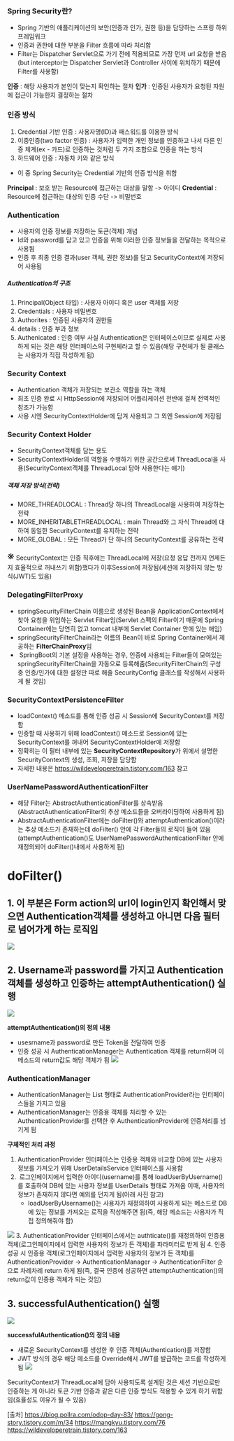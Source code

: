 ### Spring Security란?
- Spring 기반의 애플리케이션의 보안(인증과 인가, 권한 등)을 담당하는 스프링 하위 프레임워크
- 인증과 권한에 대한 부분을 Filter 흐름에 따라 처리함
- Filter는 Dispatcher Servlet으로 가기 전에 적용되므로 가장 먼저 url 요청을 받음(but interceptor는 Dispatcher Servlet과 Controller 사이에 위치하기 때문에 Filter를 사용함)

**인증** : 해당 사용자가 본인이 맞는지 확인하는 절차
**인가** : 인증된 사용자가 요청된 자원에 접근이 가능한지 결정하는 절차

### 인증 방식
1. Credential 기반 인증 : 사용자명(ID)과 패스워드를 이용한 방식
2. 이중인증(two factor 인증) : 사용자가 입력한 개인 정보를 인증하고 나서 다른 인증 체계(ex - 카드)로 인증하는 것처럼 두 가지 조합으로 인증을 하는 방식
3. 하드웨어 인증 : 자동차 키와 같은 방식
- 이 중 Spring Security는 Credential 기반의 인증 방식을 취함

**Principal** : 보호 받는 Resource에 접근하는 대상을 말함 -> 아이디
**Credential** : Resource에 접근하는 대상의 인증 수단 -> 비밀번호

### Authentication
- 사용자의 인증 정보를 저장하는 토큰(객체) 개념
- Id와 password를 담고 있고 인증을 위해 이러한 인증 정보들을 전달하는 목적으로 사용됨
- 인증 후 최종 인증 결과(user 객체, 권한 정보)를 담고 SecurityContext에 저장되어 사용됨
##### Authentication의 구조
1. Principal(Object 타입) : 사용자 아이디 혹은 user 객체를 저장
2. Credentials : 사용자 비밀번호
3. Authorites : 인증된 사용자의 권한들
4. details : 인증 부과 정보
5. Authenicated : 인증 여부
사실 Authentication은 인터페이스이므로 실제로 사용하게 되는 것은 해당 인터페이스의 구현체라고 할 수 있음(해당 구현체가 될 클래스는 사용자가 직접 작성하게 됨)

### Security Context
- Authentication 객체가 저장되는 보관소 역할을 하는 객체
- 최초 인증 완료 시 HttpSession에 저장되어 어플리케이션 전반에 걸쳐 전역적인 참조가 가능함
- 사용 시엔 SecurityContextHolder에 담겨 사용되고 그 외엔 Session에 저장됨

### Security Context Holder
- SecurityContext객체를 담는 용도
- SecurityContextHolder의 역할을 수행하기 위한 공간으로써 ThreadLocal을 사용(SecurityContext객체를 ThreadLocal 담아 사용한다는 얘기)
##### 객체 저장 방식(전략)
- MORE_THREADLOCAL : Thread당 하나의 ThreadLocal을 사용하여 저장하는 전략
- MORE_INHERITABLETHREADLOCAL : main Thread와 그 자식 Thread에 대하여 동일한 SecurityContext를 유지하는 전략
- MORE_GLOBAL : 모든 Thread가 단 하나의 SecurityContext를 공유하는 전략

<font style="font-size : 25px;">※</font> SecurityContext는 인증 직후에는 ThreadLocal에 저장(요청 응답 전까지 언제든지 효율적으로 꺼내쓰기 위함)했다가 이후Session에 저장됨(세션에 저장하지 않는 방식(JWT)도 있음)

### DelegatingFilterProxy
- springSecurityFilterChain 이름으로 생성된 Bean을 ApplicationContext에서 찾아 요청을 위임하는 Servlet Filter임(Servlet 스펙의 Filter이기 때문에 Spring Container에는 당연히 없고 tomcat 내부에 Servlet Container 안에 있는 애임)
- springSecurityFilterChain라는 이름의 Bean이 바로 Spring Container에서 제공하는 **FilterChainProxy**임
-  SpringBoot의 기본 설정을 사용하는 경우, 인증에 사용되는 Filter들이 모여있는 springSecurityFilterChain을 자동으로 등록해줌(SecurityFilterChain의 구성 중 인증/인가에 대한 설정만 따로 해줄 SecurityConfig 클래스를 작성해서 사용하게 될 것임)
### SecurityContextPersistenceFilter
- loadContext() 메소드를 통해 인증 성공 시 Session에 SecurityContext를 저장함
- 인증할 때 사용하기 위해 loadContext() 메소드로 Session에 있는 SecurityContext를 꺼내어 SecurityContextHolder에 저장함
- 정확히는 이 필터 내부에 있는 **SecurityContextRepository**가 위에서 설명한 SecurityContext의 생성, 조회, 저장을 담당함
- 자세한 내용은 https://wildeveloperetrain.tistory.com/163 참고
### UserNamePasswordAuthenticationFilter
- 해당 Filter는 AbstractAuthenticationFilter를 상속받음(AbstractAuthenticationFilter의 추상 메소드들을 오버라이딩하여 사용하게 됨)
- AbstractAuthenticationFilter에는 doFilter()와 attemptAuthentication()이라는 추상 메소드가 존재하는데 doFilter() 안에 각 Filter들의 로직이 들어 있음(attemptAuthentication()도 UserNamePasswordAuthenticationFilter 안에 재정의되어 doFilter()내에서 사용하게 됨)

# doFilter()
## 1. 이 부분은 Form action의 url이 login인지 확인해서 맞으면 Authentication객체를 생성하고 아니면 다음 필터로 넘어가게 하는 로직임
![](../../README_resources/Pasted%20image%2020240117195239.png)

## 2. Username과 password를 가지고 Authentication객체를 생성하고 인증하는 attemptAuthentication() 실행
![](../../README_resources/Pasted%20image%2020240117195350.png)

**attemptAuthentication()의 정의 내용**
 - usesrname과 password로 만든 Token을 전달하여 인증
 - 인증 성공 시 AuthenticationManager는 Authentication 객체를 return하며 이 메소드의 return값도 해당 객체가 됨
![](../../README_resources/스크린샷%202024-01-17%20201342.png)

### AuthenticationManager
- AuthenticationManager는 List 형태로 AuthenticationProvider라는 인터페이스들을 가지고 있음
- AuthenticationManager는 인증용 객체를 처리할 수 있는 AuthenticationProvider를 선택한 후 AuthenticationProvider에 인증처리를 넘기게 됨

**구체적인 처리 과정**
1. AuthenticationProvider 인터페이스는 인증용 객체와 비교할 DB에 있는 사용자 정보를 가져오기 위해 UserDetailsService 인터페이스를 사용함
2.  로그인페이지에서 입력한 아이디(username)를 통해 loadUserByUsername()를 호출하여  DB에 있는 사용자 정보를 UserDetails 형태로 가져옴 이때, 사용자의 정보가 존재하지 않다면 예외를 던지게 됨(아래 사진 참고)
	- loadUserByUsername()는 사용자가 재정의하여 사용하게 되는 메소드로 DB에 있는 정보를 가져오는 로직을 작성해주면 됨(즉, 해당 메소드는 사용자가 직접 정의해줘야 함)

![](../../README_resources/Pasted%20image%2020240120191206.png)
3. AuthenticationProvider 인터페이스에서는 authticate()를 재정의하여 인증용 객체(로그인페이지에서 입력한 사용자의 정보가 든 객체)를 파라미터로 받게 됨
4. 인증 성공 시 인증용 객체(로그인페이지에서 입력한 사용자의 정보가 든 객체)를 AuthenticationProvider -> AuthenticationManager -> AuthenticationFilter 순으로 차례차례 return 하게 됨(즉, 결국 인증에 성공하면 attemptAuthentication()의 return값이 인증용 객체가 되는 것임)
## 3. successfulAuthentication() 실행
![](../../README_resources/Pasted%20image%2020240117202849.png)

**successfulAuthentication()의 정의 내용**
- 새로운 SecurityContext를 생성한 후 인증 객체(Authentication)를 저장함
- JWT 방식의 경우 해당 메소드를 Override해서 JWT를 발급하는 코드를 작성하게 됨
![](../../README_resources/Pasted%20image%2020240117203019.png)

SecurityContext가 ThreadLocal에 담아 사용되도록 설계된 것은 세션 기반으로만 인증하는 게 아니라 토큰 기반 인증과 같은 다른 인증 방식도 적용할 수 있게 하기 위함임(효율성도 이유가 될 수 있음)


[출처]
https://blog.pollra.com/odop-day-83/
https://gong-story.tistory.com/m/34
https://mangkyu.tistory.com/76
https://wildeveloperetrain.tistory.com/163
